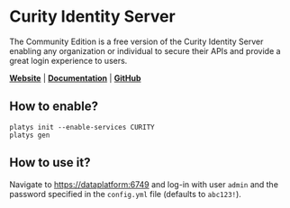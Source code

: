 # Curity Identity Server

The Community Edition is a free version of the Curity Identity Server enabling any organization or individual to secure their APIs and provide a great login experience to users.

**[Website](https://curity.io/)** | **[Documentation](https://curity.io/resources/getting-started/)** | **[GitHub](https://github.com/curityio)**

## How to enable?

```
platys init --enable-services CURITY
platys gen
```

## How to use it?

Navigate to <https://dataplatform:6749> and log-in with user `admin` and the password specified in the `config.yml` file (defaults to `abc123!`).
